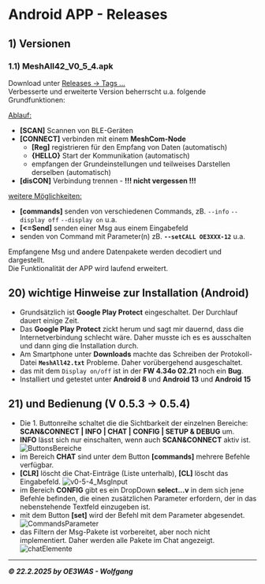 # Android APP - Releases

## 1) Versionen

### 1.1) MeshAll42_V0_5_4.apk
Download unter [Releases -> Tags ...](https://github.com/karamo/MeshAll42_MIT-AI2/tags)  
Verbesserte und erweiterte Version beherrscht u.a. folgende Grundfunktionen:

<ins>Ablauf:</ins>  
* **[SCAN]** Scannen von BLE-Geräten
* **[CONNECT]** verbinden mit einem **MeshCom-Node**
  * **[Reg]** registrieren für den Empfang von Daten (automatisch)
  * **{HELLO}** Start der Kommunikation (automatisch)
  * empfangen der Grundeinstellungen und teilweises Darstellen derselben (automatisch)
* **[disCON]** Verbindung trennen - **!!! nicht vergessen !!!**

<ins>weitere Möglichkeiten:</ins>
* **[commands]** senden von verschiedenen Commands, zB. `--info` `--display off` `--display on` u.a.
* **[<=Send]** senden einer Msg aus einem Eingabefeld
* senden von Command mit Parameter(n) zB. **`--setCALL OE3XXX-12`** u.a.

Empfangene Msg und andere Datenpakete werden decodiert und dargestellt.  
Die Funktionalität der APP wird laufend erweitert.

## 20) wichtige Hinweise zur Installation  (Android)
* Grundsätzlich ist **Google Play Protect** eingeschaltet. Der Durchlauf dauert einige Zeit.
* Das **Google Play Protect** zickt herum und sagt mir dauernd, dass die Internetverbindung schlecht wäre. Daher musste ich es es ausschalten und dann ging die Installation durch.
* Am Smartphone unter **Downloads** machte das Schreiben der Protokoll-Datei **`MeshAll42.txt`** Probleme. Daher vorübergehend ausgeschaltet.
* das mit dem `Display on/off` ist in der **FW 4.34o 02.21** noch ein **Bug**.
* Installiert und getestet unter **Android 8** und **Android 13** und **Android 15**

## 21) und Bedienung (V 0.5.3 -> 0.5.4)
* Die 1. Buttonreihe schaltet die die Sichtbarkeit der einzelnen Bereiche:
 **SCAN&CONNECT | INFO | CHAT | CONFIG | SETUP & DEBUG** um.
* **INFO** lässt sich nur einschalten, wenn auch **SCAN&CONNECT** aktiv ist.  
 ![ButtonsBereiche](https://github.com/user-attachments/assets/0b72f1c2-540e-48b8-8a52-6cc86db2d5ae)  
* im Bereich **CHAT** sind unter dem Button **[commands]** mehrere Befehle verfügbar.
* **[CLR]** löscht die Chat-Einträge (Liste unterhalb), **[CL]** löscht das Eingabefeld.
 ![v0-5-4_MsgInput](https://github.com/user-attachments/assets/e22cdd25-911e-4dfd-8832-37150151a506)
* im Bereich **CONFIG** gibt es ein DropDown **select...v**  in dem sich jene Befehle befinden, die einen zusätzlichen Parameter erfordern, der in das nebenstehende Textfeld einzugeben ist.
* mit dem Button **[set]** wird der Befehl mit dem Parameter abgesendet.  
  ![CommandsParameter](https://github.com/user-attachments/assets/90c898f1-52be-435a-a20f-41ca8e16cd09)
* das Filtern der Msg-Pakete ist vorbereitet, aber noch nicht implementiert. Daher werden alle Pakete im Chat angezeigt.  
 ![chatElemente](https://github.com/user-attachments/assets/6d76f70e-b34b-4faf-b2f6-695da1e3d675)

___
***:copyright: 22.2.2025 by OE3WAS - Wolfgang***
